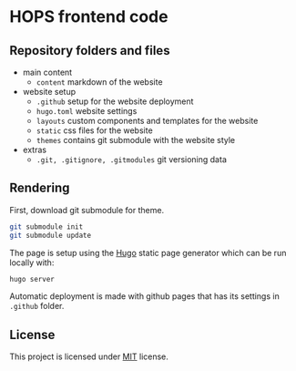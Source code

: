 # HOPS frontend code

## Repository folders and files

* main content
    * `content` markdown of the website
* website setup
    * `.github` setup for the website deployment
    * `hugo.toml` website settings
    * `layouts` custom components and templates for the website
    * `static` css files for the website
    * `themes` contains git submodule with the website style
* extras
    * `.git, .gitignore, .gitmodules` git versioning data

## Rendering

First, download git submodule for theme.

```sh
git submodule init
git submodule update
```

The page is setup using the [Hugo](https://gohugo.io/) static page generator which can be run locally with:
```sh
hugo server
```

Automatic deployment is made with github pages that has its settings in `.github` folder.

## License

This project is licensed under [MIT](LICENSE) license.

